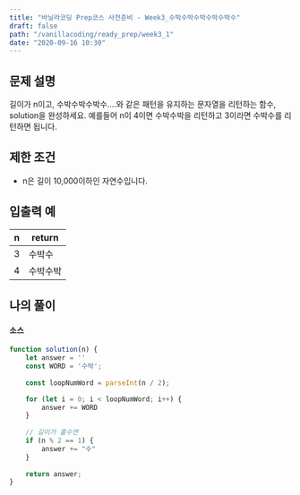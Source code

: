 ```yaml
---
title: "바닐라코딩 Prep코스 사전준비 - Week3_수박수박수박수박수박수"
draft: false
path: "/vanillacoding/ready_prep/week3_1"
date: "2020-09-16 10:30"
---
```


## 문제 설명

길이가 n이고, 수박수박수박수....와 같은 패턴을 유지하는 문자열을 리턴하는 함수, solution을 완성하세요. 예를들어 n이 4이면 수박수박을 리턴하고 3이라면 수박수를 리턴하면 됩니다.

## 제한 조건

- n은 길이 10,000이하인 자연수입니다.

## 입출력 예

| n    | return   |
| ---- | -------- |
| 3    | 수박수   |
| 4    | 수박수박 |

## 나의 풀이

#### 소스

```javascript
function solution(n) {
    let answer = ''
    const WORD = '수박';
    
    const loopNumWord = parseInt(n / 2);

    for (let i = 0; i < loopNumWord; i++) {
        answer += WORD
    }
    
    // 길이가 홀수면
    if (n % 2 == 1) {
        answer += "수"
    }
    
    return answer;
}
```

